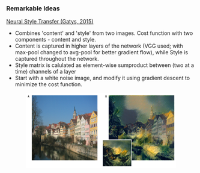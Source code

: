 ### Remarkable Ideas

[Neural Style Transfer (Gatys, 2015)](https://github.com/uditgt/DeepLearning/blob/main/papers/Paper%20-%20Neural%20Style%20Transfer%20(Gatys%2C%202015).pdf)
  * Combines 'content' and 'style' from two images. Cost function with two components - content and style. 
  * Content is captured in higher layers of the network (VGG used; with max-pool changed to avg-pool for better gradient flow), while Style is captured throughout the network.
  * Style matrix is calulated as element-wise sumproduct between (two at a time) channels of a layer
  * Start with a white noise image, and modify it using gradient descent to minimize the cost function.
 
  <p align="center"><img width="400" height="200" src="https://github.com/uditgt/DeepLearning/blob/main/papers/image_gatys.png"></p>
  
